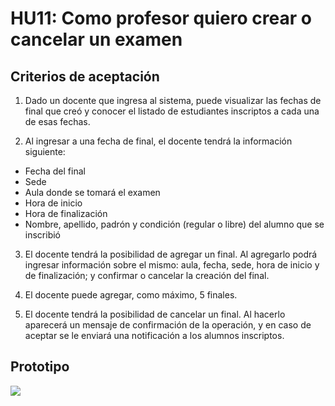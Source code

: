 # HU11: Como profesor quiero crear o cancelar un examen

## Criterios de aceptación
1. Dado un docente que ingresa al sistema, puede visualizar las fechas de final que creó y conocer el listado de estudiantes inscriptos a cada una de esas fechas.

2. Al ingresar a una fecha de final, el docente tendrá la información siguiente:
+ Fecha del final
+ Sede
+ Aula donde se tomará el examen
+ Hora de inicio
+ Hora de finalización
+ Nombre, apellido, padrón y condición (regular o libre) del alumno que se inscribió

3. El docente tendrá la posibilidad de agregar un final. Al agregarlo podrá ingresar información sobre el mismo: aula, fecha, sede, hora de inicio y de finalización; y confirmar o cancelar la creación del final.

4. El docente puede agregar, como máximo, 5 finales.

5. El docente tendrá la posibilidad de cancelar un final. Al hacerlo aparecerá un mensaje de confirmación de la operación, y en caso de aceptar se le enviará una notificación a los alumnos inscriptos.

## Prototipo
![](./prototipos/crear_eliminar_final.png)